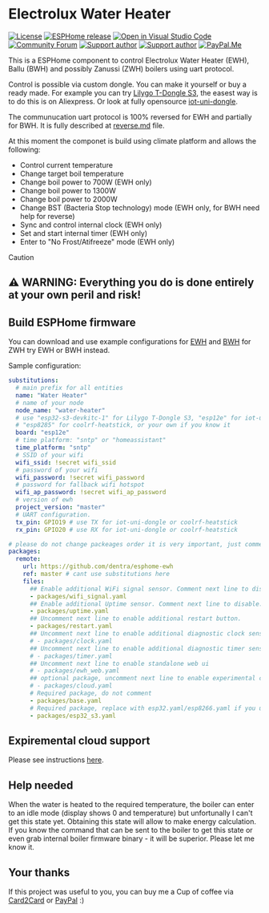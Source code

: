 # Electrolux Water Heater

[![License][license-shield]][license]
[![ESPHome release][esphome-release-shield]][esphome-release]
[![Open in Visual Studio Code][open-in-vscode-shield]][open-in-vscode]
[![Community Forum][community-forum-shield]][community-forum]
[![Support author][donate-tinkoff-shield]][donate-tinkoff]
[![Support author][donate-boosty-shield]][donate-boosty]
[![PayPal.Me][paypal-me-shield]][paypal-me]

[license-shield]: https://img.shields.io/static/v1?label=License&message=MIT&color=orange&logo=license
[license]: https://opensource.org/licenses/MIT
[esphome-release-shield]: https://img.shields.io/static/v1?label=ESPHome&message=2023.12.6&color=green&logo=esphome
[esphome-release]: https://GitHub.com/esphome/esphome/releases/
[open-in-vscode-shield]: https://img.shields.io/static/v1?label=+&message=Open+in+VSCode&color=blue&logo=visualstudiocode
[open-in-vscode]: https://open.vscode.dev/dentra/esphome-components
[community-forum-shield]: https://img.shields.io/static/v1.svg?label=%20&message=Forum&style=popout&color=41bdf5&logo=HomeAssistant&logoColor=white
[community-forum]: https://community.home-assistant.io/t/electrolux-water-heater-integration/368498
[donate-tinkoff-shield]: https://img.shields.io/static/v1?label=Support+Author&message=Tinkoff&color=yellow
[donate-tinkoff]: https://www.tinkoff.ru/cf/3dZPaLYDBAI
[donate-boosty-shield]: https://img.shields.io/static/v1?label=Support+Author&message=Boosty&color=red
[donate-boosty]: https://boosty.to/dentra
[paypal-me-shield]: https://img.shields.io/static/v1.svg?label=%20&message=PayPal.Me&logo=paypal
[paypal-me]: https://paypal.me/dentra0

This is a ESPHome component to control Electrolux Water Heater (EWH), Ballu (BWH) and possibly Zanussi (ZWH) boilers using uart protocol.

Control is possible via custom dongle. You can make it yourself or buy a ready made.
For example you can try [Lilygo T-Dongle S3](https://github.com/Xinyuan-LilyGO/T-Dongle-S3), the easest way is to do this is on Aliexpress.
Or look at fully opensource [iot-uni-dongle](https://github.com/dudanov/iot-uni-dongle).

The communucation uart protocol is 100% reversed for EWH and partially for BWH. It is fully described at [reverse.md](reverse.md) file.

At this moment the componet is build using climate platform and allows the following:

- Control current temperature
- Change target boil temperature
- Change boil power to 700W (EWH only)
- Change boil power to 1300W
- Change boil power to 2000W
- Change BST (Bacteria Stop technology) mode (EWH only, for BWH need help for reverse)
- Sync and control internal clock (EWH only)
- Set and start internal timer (EWH only)
- Enter to "No Frost/Atifreeze" mode (EWH only)

> [!CAUTION]
>
> ## ⚠️ WARNING: Everything you do is done entirely at your own peril and risk!

## Build ESPHome firmware

You can download and use example configurations for [EWH](ewh.yaml) and [BWH](bwh.yaml) for ZWH try EWH or BWH instead.

Sample configuration:

```yaml
substitutions:
  # main prefix for all entities
  name: "Water Heater"
  # name of your node
  node_name: "water-heater"
  # use "esp32-s3-devkitc-1" for Lilygo T-Dongle S3, "esp12e" for iot-uni-dongle,
  # "esp8285" for coolrf-heatstick, or your own if you know it
  board: "esp12e"
  # time platform: "sntp" or "homeassistant"
  time_platform: "sntp"
  # SSID of your wifi
  wifi_ssid: !secret wifi_ssid
  # password of your wifi
  wifi_password: !secret wifi_password
  # password for fallback wifi hotspot
  wifi_ap_password: !secret wifi_ap_password
  # version of ewh
  project_version: "master"
  # UART configuration.
  tx_pin: GPIO19 # use TX for iot-uni-dongle or coolrf-heatstick
  rx_pin: GPIO20 # use RX for iot-uni-dongle or coolrf-heatstick

# please do not change packeages order it is very important, just comment/uncomment
packages:
  remote:
    url: https://github.com/dentra/esphome-ewh
    ref: master # cant use substitutions here
    files:
      ## Enable additional WiFi signal sensor. Comment next line to disable.
      - packages/wifi_signal.yaml
      ## Enable additional Uptime sensor. Comment next line to disable.
      - packages/uptime.yaml
      ## Uncomment next line to enable additional restart button.
      - packages/restart.yaml
      ## Uncomment next line to enable additional diagnostic clock sensor
      # - packages/clock.yaml
      ## Uncomment next line to enable additional diagnostic timer sensor
      # - packages/timer.yaml
      ## Uncomment next line to enable standalone web ui
      # - packages/ewh_web.yaml
      ## optional package, uncomment next line to enable experimental cloud support
      # - packages/cloud.yaml
      # Required package, do not comment
      - packages/base.yaml
      # Required package, replace with esp32.yaml/esp8266.yaml if you use ESP32/ESP8266
      - packages/esp32_s3.yaml
```

## Expiremental cloud support

Please see instructions [here](components/rka_cloud/README.md).

## Help needed

When the water is heated to the required temperature, the boiler can enter to an idle mode
(display shows 0 and temperature) but unfortunally I can't get this state yet. Obtaining
this state will allow to make energy calculation. If you know the command that can be sent
to the boiler to get this state or even grab internal boiler firmware binary - it will
be superior. Please let me know it.

## Your thanks

If this project was useful to you, you can buy me a Cup of coffee via
[Card2Card](https://www.tinkoff.ru/cf/3dZPaLYDBAI) or [PayPal](https://paypal.me/dentra0) :)

